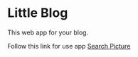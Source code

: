 # Little Blog

This web app for your blog.

Follow this link for use app [Search Picture](https://oleg-melnikow.github.io/Little-Blog/)


